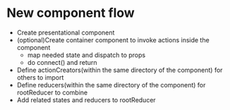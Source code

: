 # New component flow
- Create presentational component
- (optional)Create container component to invoke actions inside the component
    - map needed state and dispatch to props
    - do connect() and return
- Define actionCreators(within the same directory of the component) for others to import
- Define reducers(within the same directory of the component) for rootReducer to combine
- Add related states and reducers to rootReducer
